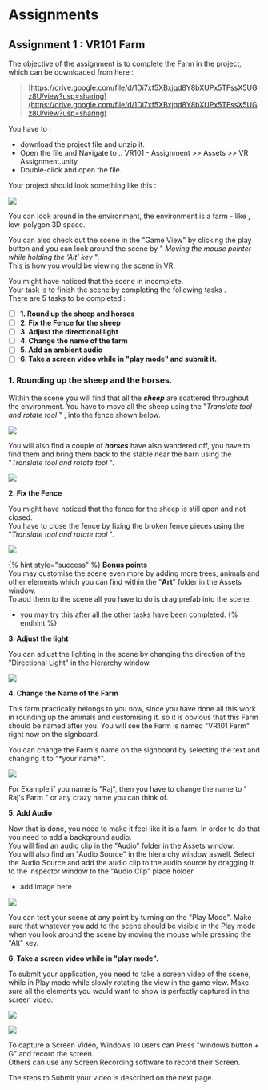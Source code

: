 # Assignments

## Assignment 1 : VR101 Farm

The objective of the assignment is to complete the Farm in the project, which can be downloaded from here :

> [https://drive.google.com/file/d/1Di7xf5XBxjqd8Y8bXUPx5TFssX5UGz8U/view?usp=sharing](https://drive.google.com/file/d/1Di7xf5XBxjqd8Y8bXUPx5TFssX5UGz8U/view?usp=sharing)

You have to :

* download the project file and unzip it.  
* Open the file and Navigate to .. VR101 - Assignment &gt;&gt; Assets &gt;&gt; VR Assignment.unity  
* Double-click and open the file.

Your project should look something like this :

![](.gitbook/assets/001.png)

You can look around in the environment, the environment is a farm - like , low-polygon 3D space.

You can also check out the scene in the "Game View" by clicking the play button and you can look around the scene by " _Moving the mouse pointer while holding the 'Alt' key_ ".  
This is how you would be viewing the scene in VR.

You might have noticed that the scene in incomplete.  
Your task is to finish the scene by completing the following tasks .  
There are 5 tasks to be completed :

* [ ] **1. Round up the sheep and horses**
* [ ] **2. Fix the Fence for the sheep**
* [ ] **3. Adjust the directional light**
* [ ] **4. Change the name of the farm**
* [ ] **5. Add an ambient audio**
* [ ] **6. Take a screen video while in "play mode" and submit it.**

### 1. Rounding up the sheep and the horses.

Within the scene you will find that all the _**sheep**_ are scattered throughout the environment. You have to move all the sheep using the "_Translate tool and rotate tool_ " , into the fence shown below.

![](.gitbook/assets/002.png)

You will also find a couple of _**horses**_ have also wandered off, you have to find them and bring them back to the stable near the barn using the "_Translate tool and rotate tool_ ".

![](.gitbook/assets/003.png)

**2. Fix the Fence**

You might have noticed that the fence for the sheep is still open and not closed.  
You have to close the fence by fixing the broken fence pieces using the "_Translate tool and rotate tool_ ".

![](.gitbook/assets/004.png)

{% hint style="success" %}
**Bonus points**  
You may customise the scene even more by adding more trees, animals and other elements which you can find within the "**Art**" folder in the Assets window.  
To add them to the scene all you have to do is drag prefab into the scene.

* you may try this after all the other tasks have been completed.
{% endhint %}

**3. Adjust the light**

You can adjust the lighting in the scene by changing the direction of the "Directional Light" in the hierarchy window.

![](.gitbook/assets/005.png)

**4. Change the Name of the Farm**

This farm practically belongs to you now, since you have done all this work in rounding up the animals and customising it. so it is obvious that this Farm should be named after you. You will see the Farm is named "VR101 Farm" right now on the signboard.

You can change the Farm's name on the signboard by selecting the text and changing it to "\*your name\*".

![](.gitbook/assets/006.png)

For Example if you name is "Raj", then you have to change the name to " Raj's Farm " or any crazy name you can think of.

**5. Add Audio**

Now that is done, you need to make it feel like it is a farm. In order to do that you need to add a background audio.  
You will find an audio clip in the "Audio" folder in the Assets window.  
You will also find an "Audio Source" in the hierarchy window aswell. Select the Audio Source and add the audio clip to the audio source by dragging it to the inspector window to the "Audio Clip" place holder.

* add image here

![](.gitbook/assets/007.png)

You can test your scene at any point by turning on the "Play Mode". Make sure that whatever you add to the scene should be visible in the Play mode when you look around the scene by moving the mouse while pressing the "Alt" key.

**6. Take a screen video while in "play mode".**

To submit your application, you need to take a screen video of the scene, while in Play mode while slowly rotating the view in the game view. Make sure all the elements you would want to show is perfectly captured in the screen video.

![](.gitbook/assets/008.png)

![](.gitbook/assets/009.png)

To capture a Screen Video, Windows 10 users can Press "windows button + G" and record the screen.  
Others can use any Screen Recording software to record their Screen.

The steps to Submit your video is described on the next page.

